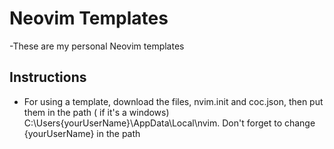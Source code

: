 # Neovim Templates
-These are my personal Neovim templates
## Instructions
- For using a template, download the files, nvim.init and coc.json, then put them in the path ( if it's a windows) C:\Users\{yourUserName}\AppData\Local\nvim. Don't forget to change {yourUserName} in the path
